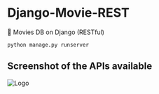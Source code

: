 # Django-Movie-REST
🍿 Movies DB on Django (RESTful)

`python manage.py runserver`

## Screenshot of the APIs available

![Logo](https://i.ibb.co/SwyTmQv/Swagger.png)
